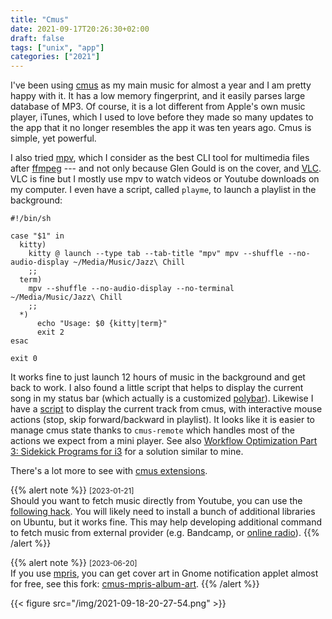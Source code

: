 ```yaml
---
title: "Cmus"
date: 2021-09-17T20:26:30+02:00
draft: false
tags: ["unix", "app"]
categories: ["2021"]
---
```


I've been using [cmus](https://cmus.github.io/) as my main music for almost a year and I am pretty happy with it. It has a low memory fingerprint, and it easily parses large database of MP3. Of course, it is a lot different from Apple's own music player, iTunes, which I used to love before they made so many updates to the app that it no longer resembles the app it was ten years ago. Cmus is simple, yet powerful.

I also tried [mpv](https://mpv.io/), which I consider as the best CLI tool for multimedia files after [ffmpeg](https://ffmpeg.org/) --- and not only because Glen Gould is on the cover, and [VLC](https://www.videolan.org/vlc/). VLC is fine but I mostly use mpv to watch videos or Youtube downloads on my computer. I even have a script, called `playme`, to launch a playlist in the background:

```shell
#!/bin/sh

case "$1" in
  kitty)
    kitty @ launch --type tab --tab-title "mpv" mpv --shuffle --no-audio-display ~/Media/Music/Jazz\ Chill
    ;;
  term)
    mpv --shuffle --no-audio-display --no-terminal  ~/Media/Music/Jazz\ Chill
    ;;
  *)
      echo "Usage: $0 {kitty|term}"
      exit 2
esac

exit 0
```

It works fine to just launch 12 hours of music in the background and get back to work. I also found a little script that helps to display the current song in my status bar (which actually is a customized [polybar](/post/i3wm.md)). Likewise I have a [script](https://github.com/polybar/polybar-scripts/tree/master/polybar-scripts/player-cmus) to display the current track from cmus, with interactive mouse actions (stop, skip forward/backward in playlist). It looks like it is easier to manage cmus state thanks to `cmus-remote` which handles most of the actions we expect from a mini player. See also [Workflow Optimization Part 3: Sidekick Programs for i3](https://gideonwolfe.com/posts/workflow/sidekickprograms/) for a solution similar to mine.

There's a lot more to see with [cmus extensions](https://github.com/cmus/cmus/wiki).

{{% alert note %}}
<small>[2023-01-21]</small><br>
Should you want to fetch music directly from Youtube, you can use the [following hack](https://github.com/invicnaper/cmus-youtube). You will likely need to install a bunch of additional libraries on Ubuntu, but it works fine. This may help developing additional command to fetch music from external provider (e.g. Bandcamp, or [online radio](/micro/2022-10-27-21-32-49)).
{{% /alert %}}

{{% alert note %}}
<small>[2023-06-20]</small><br>
If you use [mpris](https://specifications.freedesktop.org/mpris-spec/latest/), you can get cover art in Gnome notification applet almost for free, see this fork: [cmus-mpris-album-art](https://github.com/MicahBird/cmus-mpris-album-art).
{{% /alert %}}

{{< figure src="/img/2021-09-18-20-27-54.png" >}}
